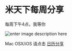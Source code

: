 # 米天下每周分享
每周下午4点，我等你

![enter image description here](http://www.resumetarget.com/blog/wp-content/uploads/2013/06/bad-interview.jpg)

Mac OSX/iOS 请点击 [日历分享](webcal://p10-calendars.icloud.com/published/2/z9viX82QRwUWpY_z8vS7tZhYbFpgsHRvGMcCDKyxcRt_Ihn1DD8tjeJ4LYO0S_rrbLHj2C3ag5SB-OHt9XO5RSISMgZCpU2IOgkdaOoF2B4)   
